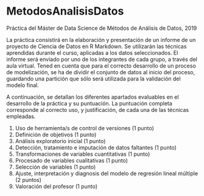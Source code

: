 # MetodosAnalisisDatos
Práctica del Máster de Data Science de Métodos de Análisis de Datos, 2019

La práctica consistirá en la elaboración y presentación de un informe de un proyecto de Ciencia de Datos en R Markdown. Se utilizarán las técnicas aprendidas durante el curso, aplicadas a los datos seleccionados. El informe será enviado por uno de los integrantes de cada grupo, a través del aula virtual. Tened en cuenta que para el correcto desarrollo de un proceso de modelización, se ha de dividir el conjunto de datos al inicio del proceso, guardando una partición que sólo será utilizada para la validación del modelo final.

A continuación, se detallan los diferentes apartados evaluables en el desarrollo de la práctica y su puntuación. La puntuación completa corresponde al correcto uso, y justificación, de cada una de las técnicas empleadas.

1. Uso de herramienta/s de control de versiones (1 punto)
2. Definición de objetivos (1 punto)
3. Análisis exploratorio inicial (1 punto)
4. Detección, tratamiento e imputación de datos faltantes (1 punto)
5. Transformaciones de variables cuantitativas (1 punto)
6. Procesado de variables cualitativas (1 punto)
7. Selección de variables (1 punto)
8. Ajuste, interpretación y diagnosis del modelo de regresión lineal múltiple (2 puntos)
9. Valoración del profesor (1 punto)

